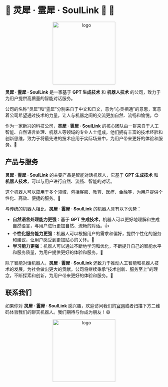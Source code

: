 # 💫 灵犀 · 霊犀 · SoulLink 💫 🤖
<p align="center">
<img src="https://images.unsplash.com/photo-1680030062888-e691d5992056?ixlib=rb-4.0.3&ixid=MnwxMjA3fDB8MHxwaG90by1wYWdlfHx8fGVufDB8fHx8&auto=format&fit=crop&w=774&q=80" alt="logo" width="200"/>
</p>

**灵犀 · 霊犀 · SoulLink** 是一家基于 **GPT 生成技术** 和 **机器人技术** 的公司，致力于为用户提供高质量的智能对话服务。

公司的名称“灵犀”和“霊犀”分别来自于中文和日文，意为“心灵相通”的意思，寓意着公司希望通过技术的力量，让人与机器之间的交流更加自然、流畅和愉悦。😊

作为一家新兴的科技公司，**灵犀 · 霊犀 · SoulLink** 的核心团队由一群来自于人工智能、自然语言处理、机器人等领域的专业人士组成。他们拥有丰富的技术经验和创新思维，致力于将最先进的技术应用于实际场景中，为用户带来更好的体验和服务。👏

## 产品与服务

**灵犀 · 霊犀 · SoulLink** 的主要产品是智能对话机器人，它基于 **GPT 生成技术** 和 **机器人技术**，可以与用户进行自然、流畅、智能的对话。

这个机器人可以应用于多个领域，包括客服、教育、医疗、金融等，为用户提供个性化、高效、便捷的服务。🚀

与传统的机器人相比，**灵犀 · 霊犀 · SoulLink** 的机器人具有以下优势：

- **自然语言处理能力更强**：基于 **GPT 生成技术**，机器人可以更好地理解和生成自然语言，与用户进行更加自然、流畅的对话。👍
- **个性化服务能力更强**：机器人可以根据用户的需求和偏好，提供个性化的服务和建议，让用户感受到更加贴心的关怀。💖
- **学习能力更强**：机器人可以通过不断地学习和优化，不断提升自己的智能水平和服务质量，为用户提供更好的体验和服务。🧠

除了智能对话机器人，**灵犀 · 霊犀 · SoulLink** 还致力于推动人工智能和机器人技术的发展，为社会做出更大的贡献。公司将继续秉承“技术创新、服务至上”的理念，不断探索和创新，为用户带来更好的体验和服务。🙌

## 联系我们

如果你对 **灵犀 · 霊犀 · SoulLink** 感兴趣，欢迎访问我们的[官网](https://github.com/lczxxx123/soullink)或者扫描下方二维码体验我们的聊天机器人。我们期待与你成为朋友！😄
<p align="center">
<img src="https://images.unsplash.com/photo-1680016791527-ec010edad4ec?ixlib=rb-4.0.3&ixid=MnwxMjA3fDB8MHxwaG90by1wYWdlfHx8fGVufDB8fHx8&auto=format&fit=crop&w=774&q=80" alt="logo" width="200"/>
</p>
